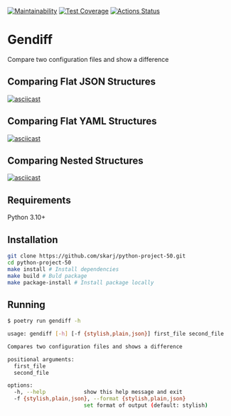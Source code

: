 [![Maintainability](https://api.codeclimate.com/v1/badges/e3ca9c69384cf7c1a059/maintainability)](https://codeclimate.com/github/skarj/python-project-50/maintainability)
[![Test Coverage](https://api.codeclimate.com/v1/badges/e3ca9c69384cf7c1a059/test_coverage)](https://codeclimate.com/github/skarj/python-project-50/test_coverage)
[![Actions Status](https://github.com/skarj/python-project-50/actions/workflows/hexlet-check.yml/badge.svg)](https://github.com/skarj/python-project-50/actions)

# Gendiff
Compare two configuration files and show a difference

## Comparing Flat JSON Structures
[![asciicast](https://asciinema.org/a/SsBKw8ltMnzvloEFNNaA1amAk.svg)](https://asciinema.org/a/SsBKw8ltMnzvloEFNNaA1amAk)

## Comparing Flat YAML Structures
[![asciicast](https://asciinema.org/a/odiQTC7zoItiOWDkEnT1cnGKf.svg)](https://asciinema.org/a/odiQTC7zoItiOWDkEnT1cnGKf)

## Comparing Nested Structures
[![asciicast](https://asciinema.org/a/J3fSU7N5qn1s19mX9qN6nuUQc.svg)](https://asciinema.org/a/J3fSU7N5qn1s19mX9qN6nuUQc)

## Requirements

Python 3.10+

## Installation

```bash
git clone https://github.com/skarj/python-project-50.git
cd python-project-50
make install # Install dependencies
make build # Buld package
make package-install # Install package locally
```

## Running
```bash
$ poetry run gendiff -h

usage: gendiff [-h] [-f {stylish,plain,json}] first_file second_file

Compares two configuration files and shows a difference

positional arguments:
  first_file
  second_file

options:
  -h, --help            show this help message and exit
  -f {stylish,plain,json}, --format {stylish,plain,json}
                        set format of output (default: stylish)
```
